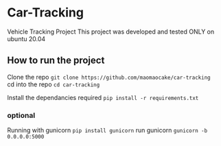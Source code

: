 # Car-Tracking
Vehicle Tracking Project
This project was developed and tested ONLY on ubuntu 20.04

## How to run the project
Clone the repo `git clone https://github.com/maomaocake/car-tracking`  
cd into the repo `cd car-tracking`  

Install the dependancies required
`pip install -r requirements.txt`

### optional
Running with gunicorn
`pip install gunicorn`
run gunicorn
`gunicorn -b 0.0.0.0:5000`
